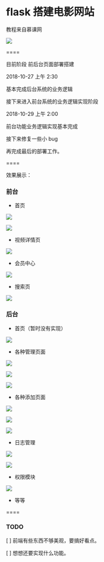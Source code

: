 # flask 搭建电影网站

教程来自慕课网

![](https://i.loli.net/2018/10/22/5bcd4dd090acd.png)

====

目前阶段 前后台页面部署搭建 


2018-10-27 上午 2:30 

基本完成后台系统的业务逻辑

接下来进入前台系统的业务逻辑实现阶段

2018-10-29 上午 2:00

前台功能业务逻辑实现基本完成

接下来修复一些小 bug

再完成最后的部署工作。


====

效果展示：

### 前台

- 首页

![](https://i.loli.net/2018/10/29/5bd69a5bc2e43.png)

![](https://i.loli.net/2018/10/29/5bd69a8a31aeb.png)

- 视频详情页

![](https://i.loli.net/2018/10/29/5bd69aecae2fa.png)

- 会员中心

![](https://i.loli.net/2018/10/29/5bd69b5c09430.png)

- 搜索页

![](https://i.loli.net/2018/10/29/5bd69b8c95614.png)

### 后台

- 首页（暂时没有实现）

![](https://i.loli.net/2018/10/29/5bd69bc415d8f.png)

- 各种管理页面

![](https://i.loli.net/2018/10/29/5bd69c1c26df4.png)

![](https://i.loli.net/2018/10/29/5bd69c34d8ac4.png)

![](https://i.loli.net/2018/10/29/5bd69c966631f.png)

- 各种添加页面

![](https://i.loli.net/2018/10/29/5bd69c5d6e975.png)

![](https://i.loli.net/2018/10/29/5bd69c7f23995.png)

![](https://i.loli.net/2018/10/29/5bd69cfd68dd6.png)

- 日志管理

![](https://i.loli.net/2018/10/29/5bd69cc03e36a.png)

![](https://i.loli.net/2018/10/29/5bd69cd37d5e5.png)

- 权限模块

![](https://i.loli.net/2018/10/29/5bd69cebd597b.png)

- 等等

====

### TODO

[ ] 前端有些东西不够美观，要搞好看点。

[ ] 想想还要实现什么功能。